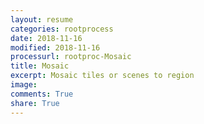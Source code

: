 ```yaml
---
layout: resume
categories: rootprocess
date: 2018-11-16
modified: 2018-11-16
processurl: rootproc-Mosaic
title: Mosaic
excerpt: Mosaic tiles or scenes to region
image: 
comments: True
share: True
---
```

